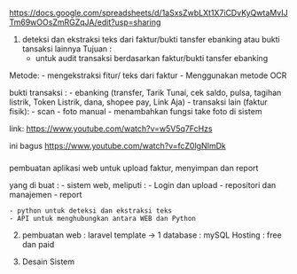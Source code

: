 https://docs.google.com/spreadsheets/d/1aSxsZwbLXt1X7iCDvKyQwtaMvIJTm69wOOsZmRGZqJA/edit?usp=sharing

1. deteksi dan ekstraksi teks dari faktur/bukti tansfer ebanking atau bukti tansaksi lainnya
Tujuan :
    - untuk audit transaksi berdasarkan faktur/bukti tansfer ebanking

Metode:
    - mengekstraksi fitur/ teks dari faktur
    - Menggunakan metode OCR
    
bukti transaksi :
    - ebanking (transfer, Tarik Tunai, cek saldo, pulsa, tagihan listrik, Token Listrik, dana, shopee pay, Link Aja)
    - transaksi lain (faktur fisik):
            - scan
            - foto manual
            - menambahkan fungsi take foto di sistem

link:
https://www.youtube.com/watch?v=w5V5q7FcHzs

ini bagus
https://www.youtube.com/watch?v=fcZ0lgNImDk

#####
pembuatan aplikasi web untuk upload faktur, menyimpan dan report

yang di buat :
    - sistem web, meliputi : - Login dan upload
                             - repositori dan manajemen
                             - report
                             
    - python untuk deteksi dan ekstraksi teks
    - API untuk menghubungkan antara WEB dan Python


2. pembuatan web :
    laravel
    template -> 1 
    database : mySQL
    Hosting : free dan paid
    
3. Desain Sistem